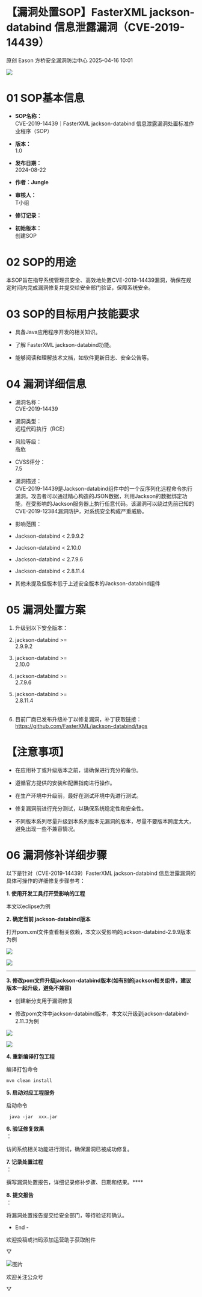#  【漏洞处置SOP】FasterXML jackson-databind 信息泄露漏洞（CVE-2019-14439）   
原创 Eason  方桥安全漏洞防治中心   2025-04-16 10:01  
  
![](https://mmbiz.qpic.cn/sz_mmbiz_png/2JVOUiaJORTsJByUl9Ecvlksa1G17JM4q6Kz3hJv8hJLKYdaEBjWbSYiaib9RuNuj5jicoicHdUBia98AcHsQH7BSTFg/640?wx_fmt=png&from=appmsg "")  
# 01 SOP基本信息  
- **SOP名称：**  
CVE-2019-14439｜FasterXML jackson-databind 信息泄露漏洞处置标准作业程序（SOP）  
  
- **版本：**  
1.0  
  
- **发布日期：**  
2024-08-22  
  
- **作者：Jungle**  
  
- **审核人：**  
T小组  
  
- **修订记录：**  
  
- **初始版本：**  
创建SOP  
  
# 02 SOP的用途  
  
本SOP旨在指导系统管理员安全、高效地处置CVE-2019-14439漏洞，确保在规定时间内完成漏洞修复并提交给安全部门验证，保障系统安全。  
  
# 03 SOP的目标用户技能要求  
- 具备Java应用程序开发的相关知识。  
  
- 了解 FasterXML jackson-databind功能。  
  
- 能够阅读和理解技术文档，如软件更新日志、安全公告等。  
  
# 04 漏洞详细信息  
- 漏洞名称：  
CVE-2019-14439  
  
- 漏洞类型：  
远程代码执行（RCE）  
  
- 风险等级：  
高危  
  
- CVSS评分：  
7.5  
  
- 漏洞描述：  
CVE-2019-14439是Jackson-databind组件中的一个反序列化远程命令执行漏洞。攻击者可以通过精心构造的JSON数据，利用Jackson的数据绑定功能，在受影响的Jackson服务器上执行任意代码。该漏洞可以绕过先前已知的CVE-2019-12384漏洞防护，对系统安全构成严重威胁。  
  
- 影响范围：  
  
- Jackson-databind < 2.9.9.2  
  
- Jackson-databind < 2.10.0  
  
- Jackson-databind < 2.7.9.6  
  
- Jackson-databind < 2.8.11.4  
  
- 其他未提及但版本低于上述安全版本的Jackson-databind组件  
  
# 05 漏洞处置方案  
1. 升级到以下安全版本：  
  
1. jackson-databind >=   
2.9.9.2  
  
1. jackson-databind >=   
2.10.0  
  
1. jackson-databind >=   
2.7.9.6  
  
1. jackson-databind >=   
2.8.11.4  
    
  
1. 目前厂商已发布升级补丁以修复漏洞，补丁获取链接：  
https://github.com/FasterXML/jackson-databind/tags  
  
# 【注意事项】  
- 在应用补丁或升级版本之前，请确保进行充分的备份。  
  
- 遵循官方提供的安装和配置指南进行操作。  
  
- 在生产环境中升级前，最好在测试环境中先进行测试。  
  
- 修复漏洞前进行充分测试，以确保系统稳定性和安全性。  
  
- 不同版本系列尽量升级到本系列版本无漏洞的版本，尽量不要版本跨度太大，避免出现一些不兼容情况。  
  
# 06 漏洞修补详细步骤  
  
以下是针对（CVE-2019-14439）FasterXML jackson-databind 信息泄露漏洞的具体可操作的详细修复步骤参考：  
  
**1. 使用开发工具打开受影响的工程**  
  
本文以eclipse为例  
  
**2. 确定当前 jackson-databind版本**  
  
打开pom.xml文件查看相关依赖，本文以受影响的jackson-databind-2.9.9版本为例  
  
![](https://mmbiz.qpic.cn/sz_mmbiz_png/2JVOUiaJORTsJByUl9Ecvlksa1G17JM4qiacAzlEpPyxDaThM5DRrl8jj61rVlZ0SAXQnicjprBPNg6Ok3egIr2VQ/640?wx_fmt=png&from=appmsg "")  
  
![](https://mmbiz.qpic.cn/sz_mmbiz_png/2JVOUiaJORTsJByUl9Ecvlksa1G17JM4qfrFvdxJSt3TVZfMy5pNiahmsGXficibFgC0FUuiah6Tg6xgycMSeTABvlw/640?wx_fmt=png&from=appmsg "")  
  
****  
**3. 修改****pom****文件升级jackson-databind版本(如有别的jackson相关组件，建议版本一起升级，避免不兼容)**  
- 创建新分支用于漏洞修复  
  
- 修改pom文件中jackson-databind版本，本文以升级到jackson-databind-2.11.3为例  
  
![](https://mmbiz.qpic.cn/sz_mmbiz_png/2JVOUiaJORTsJByUl9Ecvlksa1G17JM4qCItXSNcsQhTYGhQvGlbUyjHNoDRFicmuvabf7keMZDfVyS3UlV93esg/640?wx_fmt=png&from=appmsg "")  
  
![](https://mmbiz.qpic.cn/sz_mmbiz_png/2JVOUiaJORTsJByUl9Ecvlksa1G17JM4qBS87PNQ8c9ZWQvZDfZpSXuM77eh06DfiaGtk7wwpdhJ3NV6pbWOFhqw/640?wx_fmt=png&from=appmsg "")  
  
**4. 重新编译打包工程**  
  
编译打包命令   
```
mvn clean install
```  
  
**5. 启动对应工程服务**  
  
启动命令  
```
 java -jar  xxx.jar
```  
  
**6. 验证修复效果**  
：  
  
访问系统相关功能进行测试，确保漏洞已被成功修复。  
  
**7. 记录处置过程**  
：  
  
撰写漏洞处置报告，详细记录修补步骤、日期和结果。****  
  
**8. 提交报告**  
：  
  
将漏洞处置报告提交给安全部门，等待验证和确认。  
  
  
  
- End -  
  
  
  
  
欢迎投稿或扫码添加运营助手获取附件  
  
▽  
  
![图片](https://mmbiz.qpic.cn/sz_mmbiz_png/2JVOUiaJORTs0BYdgedlDZlsLV4xZ0ibUnRljKAMsTq37lxLQCBBuo5pgf5iahvEaL4rAfHY9wR2fyE2M8e9V2k4g/640?wx_fmt=other&from=appmsg&wxfrom=5&wx_lazy=1&wx_co=1&tp=webp "")  
  
  
欢迎关注公众号  
  
▽  
  
  
  
